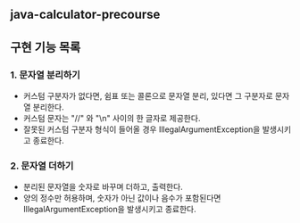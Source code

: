 ## java-calculator-precourse


## 구현 기능 목록

### 1. 문자열 분리하기
- 커스텀 구분자가 없다면, 쉼표 또는 콜론으로 문자열 분리, 있다면 그 구분자로 문자열 분리한다.
- 커스텀 문자는 "//" 와 "\n" 사이의 한 글자로 제공한다.
- 잘못된 커스텀 구분자 형식이 들어올 경우 IllegalArgumentException을 발생시키고 종료한다.


### 2. 문자열 더하기
- 분리된 문자열을 숫자로 바꾸며 더하고, 출력한다.
- 양의 정수만 허용하며, 숫자가 아닌 값이나 음수가 포함된다면 IllegalArgumentException을 발생시키고 종료한다.
